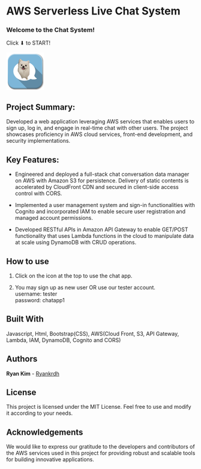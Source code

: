 # AWS Serverless Live Chat System

### Welcome to the Chat System! 

Click ⬇ to START!<br><br>
<a href="https://dk9docly2kxyz.cloudfront.net/"><img src="img/chat-icon.png" width="100" height="100"></a>

## Project Summary:
Developed a web application leveraging AWS services that enables users to sign up, log in, and engage in real-time chat with other users. The project showcases proficiency in AWS cloud services, front-end development, and security implementations.

## Key Features:
* Engineered and deployed a full-stack chat conversation data manager on AWS with Amazon S3 for persistence. Delivery of static contents is accelerated by CloudFront CDN and secured in client-side access control with CORS.

* Implemented a user management system and sign-in functionalities with Cognito and incorporated IAM to enable secure user registration and managed account permissions. 

* Developed RESTful APIs in Amazon API Gateway to enable GET/POST functionality that uses Lambda functions in the cloud to manipulate data at scale using DynamoDB with CRUD operations.


## How to use

1. Click on the icon at the top to use the chat app.

2. You may sign up as new user OR use our tester account. <br>
   username: tester <br>
   password: chatapp1

## Built With

Javascript, Html, Bootstrap(CSS), AWS(Cloud Front, S3, API Gateway, Lambda, IAM, DynamoDB, Cognito and CORS)

## Authors

**Ryan Kim** - [Ryankrdh](https://github.com/ryankrdh)

## License

This project is licensed under the MIT License. Feel free to use and modify it according to your needs.

## Acknowledgements

We would like to express our gratitude to the developers and contributors of the AWS services used in this project for providing robust and scalable tools for building innovative applications.
